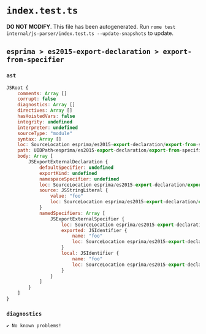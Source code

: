 # `index.test.ts`

**DO NOT MODIFY**. This file has been autogenerated. Run `rome test internal/js-parser/index.test.ts --update-snapshots` to update.

## `esprima > es2015-export-declaration > export-from-specifier`

### `ast`

```javascript
JSRoot {
	comments: Array []
	corrupt: false
	diagnostics: Array []
	directives: Array []
	hasHoistedVars: false
	integrity: undefined
	interpreter: undefined
	sourceType: "module"
	syntax: Array []
	loc: SourceLocation esprima/es2015-export-declaration/export-from-specifier/input.js 1:0-2:0
	path: UIDPath<esprima/es2015-export-declaration/export-from-specifier/input.js>
	body: Array [
		JSExportExternalDeclaration {
			defaultSpecifier: undefined
			exportKind: undefined
			namespaceSpecifier: undefined
			loc: SourceLocation esprima/es2015-export-declaration/export-from-specifier/input.js 1:0-1:24
			source: JSStringLiteral {
				value: "foo"
				loc: SourceLocation esprima/es2015-export-declaration/export-from-specifier/input.js 1:18-1:23
			}
			namedSpecifiers: Array [
				JSExportExternalSpecifier {
					loc: SourceLocation esprima/es2015-export-declaration/export-from-specifier/input.js 1:8-1:11
					exported: JSIdentifier {
						name: "foo"
						loc: SourceLocation esprima/es2015-export-declaration/export-from-specifier/input.js 1:8-1:11 (foo)
					}
					local: JSIdentifier {
						name: "foo"
						loc: SourceLocation esprima/es2015-export-declaration/export-from-specifier/input.js 1:8-1:11 (foo)
					}
				}
			]
		}
	]
}
```

### `diagnostics`

```
✔ No known problems!

```
